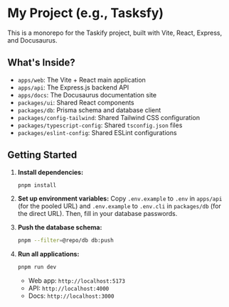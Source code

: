 # My Project (e.g., Tasksfy)

This is a monorepo for the Taskify project, built with Vite, React, Express, and Docusaurus.

## What's Inside?

- `apps/web`: The Vite + React main application
- `apps/api`: The Express.js backend API
- `apps/docs`: The Docusaurus documentation site
- `packages/ui`: Shared React components
- `packages/db`: Prisma schema and database client
- `packages/config-tailwind`: Shared Tailwind CSS configuration
- `packages/typescript-config`: Shared `tsconfig.json` files
- `packages/eslint-config`: Shared ESLint configurations

## Getting Started

1.  **Install dependencies:**

    ```bash
    pnpm install
    ```

2.  **Set up environment variables:**
    Copy `.env.example` to `.env` in `apps/api` (for the pooled URL) and `.env.example` to `.env.cli` in `packages/db` (for the direct URL). Then, fill in your database passwords.

3.  **Push the database schema:**

    ```bash
    pnpm --filter=@repo/db db:push
    ```

4.  **Run all applications:**
    ```bash
    pnpm run dev
    ```

    - Web app: `http://localhost:5173`
    - API: `http://localhost:4000`
    - Docs: `http://localhost:3000`
